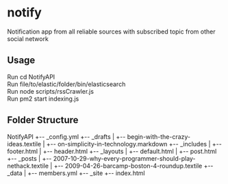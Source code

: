 # notify
Notification app from all reliable sources with subscribed topic from other social network

## Usage
Run cd NotifyAPI <br />
Run file/to/elastic/folder/bin/elasticsearch <br />
Run node scripts/rssCrawler.js <br />
Run pm2 start indexing.js

## Folder Structure
NotifyAPI
+-- _config.yml
+-- _drafts
|   +-- begin-with-the-crazy-ideas.textile
|   +-- on-simplicity-in-technology.markdown
+-- _includes
|   +-- footer.html
|   +-- header.html
+-- _layouts
|   +-- default.html
|   +-- post.html
+-- _posts
|   +-- 2007-10-29-why-every-programmer-should-play-nethack.textile
|   +-- 2009-04-26-barcamp-boston-4-roundup.textile
+-- _data
|   +-- members.yml
+-- _site
+-- index.html

